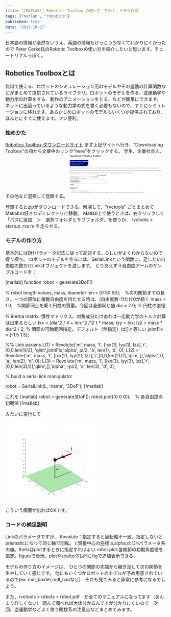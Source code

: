 ```yaml
---
title: \[MATLAB\] Robotics Toolbox の使い方：その１、モデル作成
tags: ["matlab", "robotics"]
published: true
date: '2015-10-17'
---
```



日本語の情報が全然ないうえ、英語の情報もけっこう少なくてわかりにくかったので
Peter Corke氏のRobotic Toolboxの使い方を紹介したいと思います。チュートリアルっぽく。

## Robotics Toolboxとは

無料で使える、ロボットのシミュレーション用のモデルやその運動の計算関数などがまとめて提供されているライブラリ。ロボットのモデルを作る、逆運動学や動力学の計算をする、動作のアニメーションをとる、などが簡単にできます。
ネットに出回っているような動力学の式を書く必要もないので、すぐにシミュレーションに移れます。あらかじめロボットのモデルもいくつか提供されており、ほんとにすぐに使えます。マジ便利。

### 始めかた

[Robotics Toolbox ダウンロードサイト](http://petercorke.com/Robotics_Toolbox.html)
まず上記サイトへ行き、"Downloading Toolbox"の項から文章中のリンク"here"をクリックする。
学生、企業社会人、その他など選択して登録する。
[![Robot](../src/images/Robot-300x137.png)](../src/images/Robot.png)

登録するとzipがダウンロードできる。解凍して、"rvctools" ごとまとめてMatlabの好きなディレクトリに移動。
Matlab上で使うときは、右クリックして「パスに追加　＞　選択フォルダとサブフォルダ」を使うか、
rvctools > startup_rvs.m を走らせる。

### モデルの作り方

基本的にはDHパラメータ記法に従って記述する…らしいがよくわからないので探り探り。
ロボットのモデルを作るには、SerialLinkという関数に、足したい自由度の数だけLinkオブジェクトを渡します。
とりあえず３自由度アームのサンプルコードを：

[matlab]
function robot = generate3DoF()

% robot length values, mass, diameter
len = [0 50 50];　%次の関節までの長さ。一つの部位に複数自由度を持たせる時は、(自由度数-1)だけ0が続く
mass = 1.0;　%関節同士を繋ぐ円柱の質量。今回は全部同じ値
dia = 2.0; % 円柱の直径

% inertia matrix: 慣性マトリクス。対角成分だけあれば一応動力学のトルク計算は出来るらしい
Ixx = (dia^2 / 4 + len.^2 /12 ) * mass;
Iyy = Ixx;
Izz = mass * dia^2 / 2;
% 関節の可動範囲指定。デフォルト（無指定）は[]と等しい
jointFix = [-1.5 1.5];

%% Link params
L(1) = Revolute('m', mass, 'I', [Ixx(1), Iyy(1), Izz],'r',[0,0,len(1)/2], 'qlim',jointFix,'alpha', pi/2, 'a', len(1), 'd', 0);
L(2) = Revolute('m', mass, 'I', [Ixx(2), Iyy(2), Izz],'r',[0,0,len(2)/2],'qlim',[],'alpha', 0, 'a', len(2), 'd', 0);
L(3) = Revolute('m', mass, 'I', [Ixx(3), Iyy(3), Izz],'r',[0,0,len(3)/2],'qlim',[],'alpha', -pi/2, 'a', len(3), 'd', 0);

% build a serial link manipulator

robot = SerialLink(L, 'name', '3DoF');
[/matlab]

これを
[matlab]
robot = generate3DoF();
robot.plot([0 0 0]);　% 各自由度の初期値
[/matlab]

みたいに実行して

[![3DoF](../src/images/3DoF-300x251.png)](../src/images/3DoF.png)

こういう画面が出ればOKです。

### コードの補足説明

Linkのパラメータですが、
Revolute：指定すると回転軸不一致、指定しないとprismaticになって同じ軸で回転。
r:質量中心の座標
a,alpha,d: DHパラメータ系の値。thetaはplotするときに指定すればよい
robot.plot:各関節の初期角度値を指定。figureで表示。plotやscatter3も同じfigで追加表示できる

モデルの作り方のイメージは、
ひとつの関節の先端から継ぎ足して次の関節を生やしていく感じです。
他にもいくつかロボットのモデルが予め用意されているので(ex: mdl_baxter,mdl_naoなど)　それも見てみると非常に参考になるでしょう。

また、rvctools > robots > robot.pdf　が全てのマニュアルになってます（あんまり詳しくない）
読んで調べれば大体分かるんですが分かりにくいので　次回、逆運動学などよく使う関数系の注意点などまとめてみます。